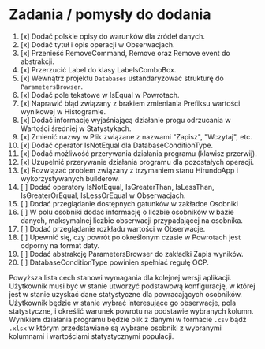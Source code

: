 # Zadania / pomysły do dodania

1.  [x] Dodać polskie opisy do warunków dla źródeł danych.
2.  [x] Dodać tytuł i opis operacji w Obserwacjach.
3.  [x] Przenieść RemoveCommand, Remove oraz Remove event do abstrakcji.
4.  [x] Przerzucić Label do klasy LabelsComboBox.
5.  [x] Wewnątrz projektu `Databases` ustandaryzować strukturę do `ParametersBrowser`.
6.  [x] Dodać pole tekstowe w IsEqual w Powrotach.
7.  [x] Naprawić błąd związany z brakiem zmieniania Prefiksu wartości wynikowej w Histogramie.
8.  [x] Dodać informację wyjaśniającą działanie progu odrzucania w Wartości średniej w Statystykach. 
9.  [x] Zmienić nazwy w Plik związane z nazwami "Zapisz", "Wczytaj", etc.
10. [x] Dodać operator IsNotEqual dla DatabaseConditionType.
11. [x] Dodać możliwość przerywania działania programu (klawisz przerwij).
12. [x] Uzupełnić przerywanie działania programu dla pozostałych operacji.
13. [x] Rozwiązać problem związany z trzymaniem stanu HirundoApp i wykorzystywanych builderów.
14. [ ] Dodać operatory IsNotEqual, IsGreaterThan, IsLessThan, IsGreaterOrEqual, IsLessOrEqual w Obserwacjach.
15. [ ] Dodać przeglądanie dostępnych gatunków w zakładce Osobniki
16. [ ] W polu osobniki dodać informację o liczbie osobników w bazie danych, maksymalnej liczbie obserwacji przypadającej na osobnika.
17. [ ] Dodać przeglądanie rozkładu wartości w Obserwacje.
18. [ ] Upewnić się, czy powrót po określonym czasie w Powrotach jest odporny na format daty.
19. [ ] Dodać abstrakcję ParametersBrowser do zakładki Zapis wyników.
20. [ ] DatabaseConditionType powinien spełniać regułę OCP.

Powyższa lista cech stanowi wymagania dla kolejnej wersji aplikacji. Użytkownik musi być w stanie utworzyć podstawową konfigurację, w której jest w stanie uzyskać dane statystyczne dla powracających osobników. Użytkownik będzie w stanie wybrać interesujące go obserwacje, pola statystyczne, i określić warunek powrotu na podstawie wybranych kolumn. Wynikiem działania programu będzie plik z danymi w formacie `.csv` bądź `.xlsx` w którym przedstawiane są wybrane osobniki z wybranymi kolumnami i wartościami statystycznymi populacji.